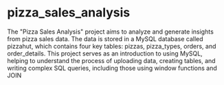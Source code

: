 # pizza_sales_analysis


The "Pizza Sales Analysis" project aims to analyze and generate insights from pizza sales data. The data is stored in a MySQL database called pizzahut, which contains four key tables: pizzas, pizza_types, orders, and order_details. This project serves as an introduction to using MySQL, helping to understand the process of uploading data, creating tables, and writing complex SQL queries, including those using window functions and JOIN
